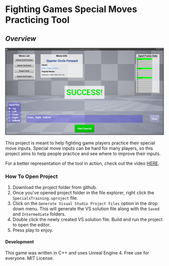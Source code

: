 # Fighting Games Special Moves Practicing Tool

## _Overview_

![alt text](Content/Assets/SpecialsSnapshot.png "Specials")

This project is meant to help fighting game players practice their special move inputs. Special move inputs can be hard for many players, so this project aims to help people practice and see where to improve their inputs.

For a better representation of the tool in action, check out the video [HERE](https://www.youtube.com/watch?v=fxJ05env9f4).

### How To Open Project
1. Download the project folder from github.
2. Once you've opened project folder in the file explorer, right click the `SpecialsTraining.uproject` file.
3. Click on the `Generate Visual Studio Project Files` option in the drop down menu. This will generate the VS solution file along with the `Saved` and `Intermediate` folders.
4. Double click the newly created VS solution file. Build and run the project to open the editor.
6. Press play to enjoy.

#### Development

This game was written in C++ and uses Unreal Engine 4. Free use for everyone. MIT License.